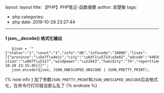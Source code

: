 layout: layout
title: 【PHP】PHP笔记-函数摘要
author: 吴楚衡
tags:
  - php
categories:
  - php
date: 2019-10-28 23:27:44
---

#### 1 json__decode() 格式化输出

``` shell
   $json = '"{"status":"1","count":"1","info":"OK","infocode":"10000","lives":[{"province":"\u5e7f\u4e1c","city":"\u6df1\u5733\u5e02","adcode":"440300","weather":"\u6674","temperature":"20","winddire                                                                                                 ction":"\u897f\u5317","windpower":"\u22643","humidity":"74","reporttime":"2019-10-28 23:15:45}]}"';
   json_encode($json, JSON_UNESCAPED_UNICODE | JSON_PRETTY_PRINT); 
```
{% note info }
    加了参数`JSON_PRETTY_PRINT`和`JSON_UNESCAPED_UNICODE`后会格式化，在命令行打印就没那么乱了
{% endnote %}
<!--more-->
